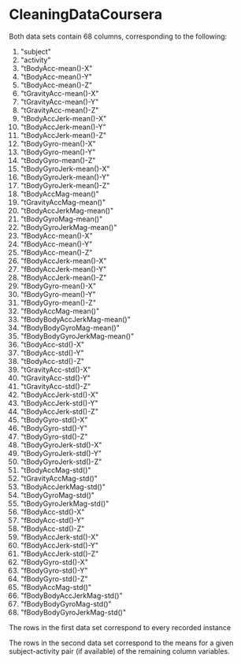 CleaningDataCoursera
====================
Both data sets contain 68 columns, corresponding to the following:

1. "subject"
2. "activity"
3. "tBodyAcc-mean()-X"
4. "tBodyAcc-mean()-Y"
5. "tBodyAcc-mean()-Z"
6. "tGravityAcc-mean()-X"
7. "tGravityAcc-mean()-Y"
8. "tGravityAcc-mean()-Z"
9. "tBodyAccJerk-mean()-X"
10. "tBodyAccJerk-mean()-Y"
11. "tBodyAccJerk-mean()-Z"
12. "tBodyGyro-mean()-X"
13. "tBodyGyro-mean()-Y"
14. "tBodyGyro-mean()-Z"
15. "tBodyGyroJerk-mean()-X"
16. "tBodyGyroJerk-mean()-Y"
17. "tBodyGyroJerk-mean()-Z"
18. "tBodyAccMag-mean()"
19. "tGravityAccMag-mean()"
20. "tBodyAccJerkMag-mean()"
21. "tBodyGyroMag-mean()"
22. "tBodyGyroJerkMag-mean()"
23. "fBodyAcc-mean()-X"
24. "fBodyAcc-mean()-Y"
25. "fBodyAcc-mean()-Z"
26. "fBodyAccJerk-mean()-X"
27. "fBodyAccJerk-mean()-Y"
28. "fBodyAccJerk-mean()-Z"
29. "fBodyGyro-mean()-X"
30. "fBodyGyro-mean()-Y"
31. "fBodyGyro-mean()-Z"
32. "fBodyAccMag-mean()"
33. "fBodyBodyAccJerkMag-mean()"
34. "fBodyBodyGyroMag-mean()"
35. "fBodyBodyGyroJerkMag-mean()"
36. "tBodyAcc-std()-X"
37. "tBodyAcc-std()-Y"
38. "tBodyAcc-std()-Z"
39. "tGravityAcc-std()-X"
40. "tGravityAcc-std()-Y"
41. "tGravityAcc-std()-Z"
42. "tBodyAccJerk-std()-X"
43. "tBodyAccJerk-std()-Y"
44. "tBodyAccJerk-std()-Z"
45. "tBodyGyro-std()-X"
46. "tBodyGyro-std()-Y"
47. "tBodyGyro-std()-Z"
48. "tBodyGyroJerk-std()-X"
49. "tBodyGyroJerk-std()-Y"
50. "tBodyGyroJerk-std()-Z"
51. "tBodyAccMag-std()"
52. "tGravityAccMag-std()"
53. "tBodyAccJerkMag-std()"
54. "tBodyGyroMag-std()"
55. "tBodyGyroJerkMag-std()"
56. "fBodyAcc-std()-X"
57. "fBodyAcc-std()-Y"
58. "fBodyAcc-std()-Z"
59. "fBodyAccJerk-std()-X"
60. "fBodyAccJerk-std()-Y"
61. "fBodyAccJerk-std()-Z"
62. "fBodyGyro-std()-X"
63. "fBodyGyro-std()-Y"
64. "fBodyGyro-std()-Z"
65. "fBodyAccMag-std()"
66. "fBodyBodyAccJerkMag-std()"
67. "fBodyBodyGyroMag-std()"
68. "fBodyBodyGyroJerkMag-std()"


The rows in the first data set correspond to every recorded instance

The rows in the second data set correspond to the means for a given subject-activity pair (if available) of the remaining column variables.

